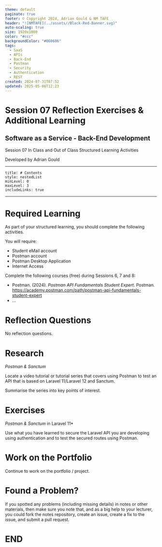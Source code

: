 ```yaml
---
theme: default
paginate: true
footer: © Copyright 2024, Adrian Gould & NM TAFE
header: "![NMTAFE](../assets//Black-Red-Banner.svg)"
auto-scaling: true
size: 1920x1080
color: "#ccc"
backgroundColor: "#060606"
tags:
  - SaaS
  - APIs
  - Back-End
  - Postman
  - Security
  - Authentication
  - REST
created: 2024-07-31T07:52
updated: 2025-05-06T12:23
---
```


# Session 07 Reflection Exercises & Additional Learning

## Software as a Service - Back-End Development

Session 07 In Class and Out of Class Structured Learning Activities

Developed by Adrian Gould

---

```table-of-contents
title: # Contents
style: nestedList
minLevel: 0
maxLevel: 3
includeLinks: true
```

---

# Required Learning

As part of your structured learning, you should complete the following activities.

You will require:

- Student eMail account
- Postman account
- Postman Desktop Application
- Internet Access

Complete the following courses (free) during Sessions 6, 7 and 8:

- Postman. (2024). _Postman API Fundamentals Student Expert_. Postman. https://academy.postman.com/path/postman-api-fundamentals-student-expert
- ...


# Reflection Questions

No reflection questions.

# Research

*Postman & Sanctum*

Locate a video tutorial or tutorial series that covers using Postman to test an API that is based on Laravel 11/Laravel 12 and Sanctum.

Summarise the series into key points of interest.

# Exercises

*Postman & Sanctum* in Laravel 11*

Use what you have learned to secure the Laravel API you are developing using authentication and to test the secured routes using Postman.


# Work on the Portfolio

Continue to work on the portfolio / project.


# Found a Problem?
 
If you spotted any problems (including missing details) in notes or other materials, then make sure you note that, and as a big help to your lecturer, you could fork the notes repository, create an issue, create a fix to the issue, and submit a pull request.





# END

